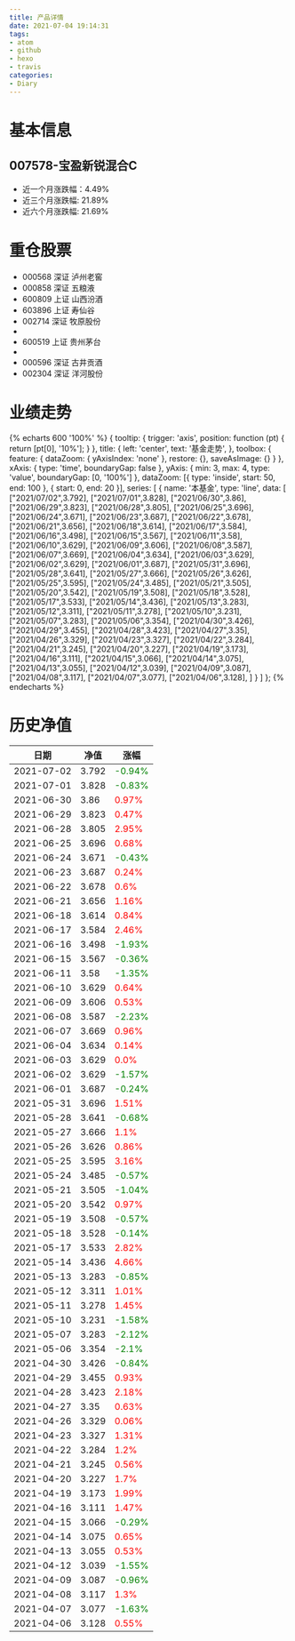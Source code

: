 ```yaml
---
title: 产品详情
date: 2021-07-04 19:14:31
tags:
- atom
- github
- hexo
- travis
categories:
- Diary
---
```


# 基本信息
## 007578-宝盈新锐混合C
- 近一个月涨跌幅：4.49%
- 近三个月涨跌幅: 21.89%
- 近六个月涨跌幅: 21.69%

# 重仓股票
- 000568 深证 泸州老窖
- 000858 深证 五粮液
- 600809 上证 山西汾酒
- 603896 上证 寿仙谷
- 002714 深证 牧原股份
- 
- 600519 上证 贵州茅台
- 
- 000596 深证 古井贡酒
- 002304 深证 洋河股份
# 业绩走势

{% echarts 600 '100%' %}
{
  tooltip: {
        trigger: 'axis',
        position: function (pt) {
            return [pt[0], '10%'];
        }
    },
    title: {
        left: 'center',
        text: '基金走势',
    },
    toolbox: {
        feature: {
            dataZoom: {
                yAxisIndex: 'none'
            },
            restore: {},
            saveAsImage: {}
        }
    },
    xAxis: {
        type: 'time',
        boundaryGap: false
    },
    yAxis: {
        min: 3,
        max: 4,
        type: 'value',
        boundaryGap: [0, '100%']
    },
    dataZoom: [{
        type: 'inside',
        start: 50,
        end: 100
    }, {
        start: 0,
        end: 20
    }],
    series: [
        {
            name: '本基金',
            type: 'line',
            data: [
["2021/07/02",3.792],
["2021/07/01",3.828],
["2021/06/30",3.86],
["2021/06/29",3.823],
["2021/06/28",3.805],
["2021/06/25",3.696],
["2021/06/24",3.671],
["2021/06/23",3.687],
["2021/06/22",3.678],
["2021/06/21",3.656],
["2021/06/18",3.614],
["2021/06/17",3.584],
["2021/06/16",3.498],
["2021/06/15",3.567],
["2021/06/11",3.58],
["2021/06/10",3.629],
["2021/06/09",3.606],
["2021/06/08",3.587],
["2021/06/07",3.669],
["2021/06/04",3.634],
["2021/06/03",3.629],
["2021/06/02",3.629],
["2021/06/01",3.687],
["2021/05/31",3.696],
["2021/05/28",3.641],
["2021/05/27",3.666],
["2021/05/26",3.626],
["2021/05/25",3.595],
["2021/05/24",3.485],
["2021/05/21",3.505],
["2021/05/20",3.542],
["2021/05/19",3.508],
["2021/05/18",3.528],
["2021/05/17",3.533],
["2021/05/14",3.436],
["2021/05/13",3.283],
["2021/05/12",3.311],
["2021/05/11",3.278],
["2021/05/10",3.231],
["2021/05/07",3.283],
["2021/05/06",3.354],
["2021/04/30",3.426],
["2021/04/29",3.455],
["2021/04/28",3.423],
["2021/04/27",3.35],
["2021/04/26",3.329],
["2021/04/23",3.327],
["2021/04/22",3.284],
["2021/04/21",3.245],
["2021/04/20",3.227],
["2021/04/19",3.173],
["2021/04/16",3.111],
["2021/04/15",3.066],
["2021/04/14",3.075],
["2021/04/13",3.055],
["2021/04/12",3.039],
["2021/04/09",3.087],
["2021/04/08",3.117],
["2021/04/07",3.077],
["2021/04/06",3.128],
]
        }
    ]
};
{% endecharts %}

# 历史净值

| 日期 | 净值 | 涨幅 |
| --- | --- | --- |
|2021-07-02|3.792|<font color=green>-0.94%</font>|
|2021-07-01|3.828|<font color=green>-0.83%</font>|
|2021-06-30|3.86|<font color=red>0.97%</font>|
|2021-06-29|3.823|<font color=red>0.47%</font>|
|2021-06-28|3.805|<font color=red>2.95%</font>|
|2021-06-25|3.696|<font color=red>0.68%</font>|
|2021-06-24|3.671|<font color=green>-0.43%</font>|
|2021-06-23|3.687|<font color=red>0.24%</font>|
|2021-06-22|3.678|<font color=red>0.6%</font>|
|2021-06-21|3.656|<font color=red>1.16%</font>|
|2021-06-18|3.614|<font color=red>0.84%</font>|
|2021-06-17|3.584|<font color=red>2.46%</font>|
|2021-06-16|3.498|<font color=green>-1.93%</font>|
|2021-06-15|3.567|<font color=green>-0.36%</font>|
|2021-06-11|3.58|<font color=green>-1.35%</font>|
|2021-06-10|3.629|<font color=red>0.64%</font>|
|2021-06-09|3.606|<font color=red>0.53%</font>|
|2021-06-08|3.587|<font color=green>-2.23%</font>|
|2021-06-07|3.669|<font color=red>0.96%</font>|
|2021-06-04|3.634|<font color=red>0.14%</font>|
|2021-06-03|3.629|<font color=red>0.0%</font>|
|2021-06-02|3.629|<font color=green>-1.57%</font>|
|2021-06-01|3.687|<font color=green>-0.24%</font>|
|2021-05-31|3.696|<font color=red>1.51%</font>|
|2021-05-28|3.641|<font color=green>-0.68%</font>|
|2021-05-27|3.666|<font color=red>1.1%</font>|
|2021-05-26|3.626|<font color=red>0.86%</font>|
|2021-05-25|3.595|<font color=red>3.16%</font>|
|2021-05-24|3.485|<font color=green>-0.57%</font>|
|2021-05-21|3.505|<font color=green>-1.04%</font>|
|2021-05-20|3.542|<font color=red>0.97%</font>|
|2021-05-19|3.508|<font color=green>-0.57%</font>|
|2021-05-18|3.528|<font color=green>-0.14%</font>|
|2021-05-17|3.533|<font color=red>2.82%</font>|
|2021-05-14|3.436|<font color=red>4.66%</font>|
|2021-05-13|3.283|<font color=green>-0.85%</font>|
|2021-05-12|3.311|<font color=red>1.01%</font>|
|2021-05-11|3.278|<font color=red>1.45%</font>|
|2021-05-10|3.231|<font color=green>-1.58%</font>|
|2021-05-07|3.283|<font color=green>-2.12%</font>|
|2021-05-06|3.354|<font color=green>-2.1%</font>|
|2021-04-30|3.426|<font color=green>-0.84%</font>|
|2021-04-29|3.455|<font color=red>0.93%</font>|
|2021-04-28|3.423|<font color=red>2.18%</font>|
|2021-04-27|3.35|<font color=red>0.63%</font>|
|2021-04-26|3.329|<font color=red>0.06%</font>|
|2021-04-23|3.327|<font color=red>1.31%</font>|
|2021-04-22|3.284|<font color=red>1.2%</font>|
|2021-04-21|3.245|<font color=red>0.56%</font>|
|2021-04-20|3.227|<font color=red>1.7%</font>|
|2021-04-19|3.173|<font color=red>1.99%</font>|
|2021-04-16|3.111|<font color=red>1.47%</font>|
|2021-04-15|3.066|<font color=green>-0.29%</font>|
|2021-04-14|3.075|<font color=red>0.65%</font>|
|2021-04-13|3.055|<font color=red>0.53%</font>|
|2021-04-12|3.039|<font color=green>-1.55%</font>|
|2021-04-09|3.087|<font color=green>-0.96%</font>|
|2021-04-08|3.117|<font color=red>1.3%</font>|
|2021-04-07|3.077|<font color=green>-1.63%</font>|
|2021-04-06|3.128|<font color=red>0.55%</font>|
